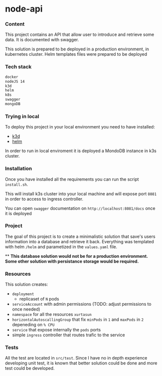 # node-api
### Content
This project contains an API that allow user to introduce and retrieve some data.
It is documented with swagger.

This solution is prepared to be deployed in a production environment, in kubernetes cluster. Helm templates files were prepared to be deployed

### Tech stack
```sh
docker
nodeJS 14
k3d
helm
k8s
swagger
mongoDB
```
### Trying in local

To deploy this project in your local environment you need to have installed:
- [k3d](https://k3d.io/v4.4.8/#installation)
- [helm](https://helm.sh/docs/intro/install/)

In order to run in local enviroment it is deployed a MondoDB instance in k3s cluster.


### Installation

Once you have installed all the requirements you can run the script `install.sh`.

This will install k3s cluster into your local machine and will expose port `8081` in order to access to ingress controller.

You can open `swagger` documentation on `http://localhost:8081/docs` once it is deployed

### Project

The goal of this project is to create a minimalistic solution that save's users information into a database and retrieve it back. 
Everything was templated with helm `/helm` and parametized in the `values.yaml` file.

** **This database solution would not be for a production environment. Some other solution with persistance storage would be required.**

### Resources

This solution creates:
- `deployment`
    - replicaset of `N` pods
- `serviceAccount` with admin permissions (TODO: adjust permissions to once needed)
- `namespace` for all the resources `xurtasun`
- `horizontalAutoscallingGroup` that fix `minPods` in `1` and `maxPods` in `2` depeneding on `% CPU`
- `service` that expose internally the `pods` ports
- simple `ingress` controller that routes trafic to the service

### Tests

All the test are located in `src/test`. Since I have no in depth experience developing unit test, it is known that better solution could be done and more test could be developed.


